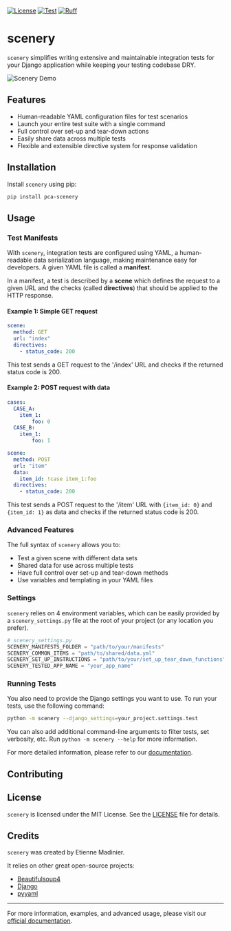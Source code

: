 
<!-- [![TestPyPI version](https://img.shields.io/testpypi/v/pca-scenery.svg)](https://test.pypi.org/project/pca-scenery/)
[![TestPyPI downloads](https://img.shields.io/testpypi/dm/YOUR-PACKAGE-NAME)](https://test.pypi.org/project/YOUR-PACKAGE-NAME/)
[![Python versions](https://img.shields.io/pypi/pyversions/YOUR-PACKAGE-NAME.svg)](https://test.pypi.org/project/YOUR-PACKAGE-NAME/)
[![Tests](https://github.com/USERNAME/REPO-NAME/workflows/Tests/badge.svg)](https://github.com/USERNAME/REPO-NAME/actions?workflow=Tests)
[![codecov](https://codecov.io/gh/USERNAME/REPO-NAME/branch/main/graph/badge.svg)](https://codecov.io/gh/USERNAME/REPO-NAME)
[![Documentation Status](https://readthedocs.org/projects/YOUR-PACKAGE-NAME/badge/?version=latest)](https://YOUR-PACKAGE-NAME.readthedocs.io/en/latest/?badge=latest)
[![MyPy](https://github.com/USERNAME/REPO-NAME/workflows/MyPy/badge.svg)](https://github.com/USERNAME/REPO-NAME/actions?workflow=MyPy) -->

<!-- Badges -->
[![License](https://img.shields.io/pypi/l/YOUR-PACKAGE-NAME.svg)](https://github.com/selimPCA/pca-scenery/blob/master/LICENSE)
[![Test](https://github.com/selimPCA/pca-scenery/actions/workflows/test.yml/badge.svg)](https://github.com/selimPCA/pca-scenery/actions/workflows/test.yml)
[![Ruff](https://img.shields.io/endpoint?url=https://raw.githubusercontent.com/astral-sh/ruff/main/assets/badge/v2.json)](https://github.com/astral-sh/ruff)

# scenery

`scenery` simplifies writing extensive and maintainable integration tests for your Django application while keeping your testing codebase DRY.

![Scenery Demo](https://path/to/your/demo.gif)

## Features

- Human-readable YAML configuration files for test scenarios
- Launch your entire test suite with a single command
- Full control over set-up and tear-down actions
- Easily share data across multiple tests
- Flexible and extensible directive system for response validation

## Installation

Install `scenery` using pip:

```bash
pip install pca-scenery
```

## Usage

### Test Manifests

With `scenery`, integration tests are configured using YAML, a human-readable data serialization language, making maintenance easy for developers. A given YAML file is called a __manifest__.

In a manifest, a test is described by a __scene__ which defines the request to a given URL and the checks (called __directives__) that should be applied to the HTTP response.

#### Example 1: Simple GET request

```yaml
scene:
  method: GET
  url: "index"
  directives:
    - status_code: 200
```

This test sends a GET request to the '/index' URL and checks if the returned status code is 200.

#### Example 2: POST request with data

```yaml
cases:
  CASE_A:
    item_1:
        foo: 0
  CASE_B:
    item_1:
        foo: 1

scene:
  method: POST
  url: "item"
  data:
    item_id: !case item_1:foo
  directives:
    - status_code: 200
```

This test sends a POST request to the '/item' URL with `{item_id: 0}` and `{item_id: 1}` as data and checks if the returned status code is 200.

### Advanced Features

The full syntax of `scenery` allows you to:

- Test a given scene with different data sets
- Shared data for use across multiple tests
- Have full control over set-up and tear-down methods
- Use variables and templating in your YAML files
<!-- - Define custom directives for specialized checks -->



### Settings

`scenery` relies on 4 environment variables, which can be easily provided by a `scenery_settings.py` file at the root of your project (or any location you prefer).


```python
# scenery_settings.py
SCENERY_MANIFESTS_FOLDER = "path/to/your/manifests"
SCENERY_COMMON_ITEMS = "path/to/shared/data.yml"
SCENERY_SET_UP_INSTRUCTIONS = "path/to/your/set_up_tear_down_functions"
SCENERY_TESTED_APP_NAME = "your_app_name"
```



### Running Tests

You also need to provide the Django settings you want to use. To run your tests, use the following command:

```bash
python -m scenery --django_settings=your_project.settings.test
```

You can also add additional command-line arguments to filter tests, set verbosity, etc. Run `python -m scenery --help` for more information.

For more detailed information, please refer to our [documentation]().

## Contributing

<!-- We welcome contributions to `scenery`! Here are some ways you can contribute:

1. Report bugs or request features by opening an issue
2. Improve documentation
3. Submit pull requests with bug fixes or new features

Please read our [Contributing Guide](CONTRIBUTING.md) for more details. -->

## License

`scenery` is licensed under the MIT License. See the [LICENSE](LICENSE) file for details.

## Credits

`scenery` was created by Etienne Madinier.

It relies on other great open-source projects:
- [Beautifulsoup4](https://pypi.org/project/beautifulsoup4/)
- [Django](https://www.djangoproject.com/)
- [pyyaml](https://pypi.org/project/PyYAML/)


---

For more information, examples, and advanced usage, please visit our [official documentation](https://link-to-your-docs).